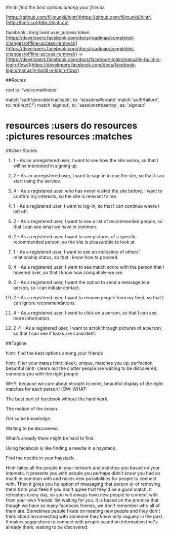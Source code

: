#hintr
*find the best options among your friends*

[https://github.com/fijimunkii/hintr](https://github.com/fijimunkii/hintr)
[http://hintr.co](http://hintr.co)

facebook : long lived user_access token
[https://developers.facebook.com/docs/roadmap/completed-changes/offline-access-removal/](https://developers.facebook.com/docs/roadmap/completed-changes/offline-access-removal/)
→  [https://developers.facebook.com/docs/facebook-login/manually-build-a-login-flow/](https://developers.facebook.com/docs/facebook-login/manually-build-a-login-flow/)


##Routes

root to: 'welcome#index'

  match 'auth/:provider/callback', to: 'sessions#create'
  match 'auth/failure', to: redirect('/')
  match 'signout', to: 'sessions#destroy', as: 'signout'


resources :users do
  resources :pictures
  resources :matches
=======


##User Stories

1. 1 - As an unregistered user,
I want to see how the site works,
so that I will be interested in signing up.

2. 2 - As an unregistered user,
I want to sign in to use the site,
so that I can start using the service.

3. 4 - As a registered user, who has never visited the site before,
I want to confirm my interests,
so the site is relevant to me.

4. 1 - As a registered user,
I want to log-in,
so that I can continue where I left off.

5. 2 - As a registered user,
I want to see a list of recommended people,
so that I can see what we have in common.

6. 2 - As a registered user,
I want to see pictures of a specific recommended person,
so the site is pleasurable to look at.

7. 1 - As a registered user,
I want to see an indication of others’ relationship status,
so that I know how to proceed.

8. 4 - As a registered user,
I want to see match score with the person that I hovered over,
so that I know how compatible we are.

9. 2 - As a registered user,
I want the option to send a message to a person,
so I can initiate contact.

10. 2 - As a registered user,
I want to remove people from my feed,
so that I can ignore recommendations.

11. 4 - As a registered user,
I want to click on a person,
so that I can see more information.

12. 2-4 - As a registered user,
I want to scroll through pictures of a person,
so that I can see if looks are consistent.



##Tagline


hintr: find the best options among your friends

hintr: filter your mates
hintr: sleek, unique, matches you up, perfection, beautiful
hintr: clears out the clutter
people are waiting to be discovered, connects you with the right people

WHY: because we care about straight to point, beautiful display of the right matches for each person
HOW:
WHAT:

The best part of facebook without the hard work.

The motion of the ocean.

Get some knowledge.


Waiting to be discovered.

What’s already there might be hard to find.

Using facebook is like finding a needle in a haystack.

Find the needle in your haystack.


Hintr takes all the people in your network and matches you based on your interests. It presents you with people you perhaps didn't know you had so much in common with and raises new possibilities for people to connect with. Then it gives you he option of messaging that person or of removing them from your feed if you don't agree that they'd be a good match. It refreshes every day, so you will always have new people to connect with from your own friends' list waiting for you. It is based on the premise that though we have so many facebook friends, we don't remember who all of them are. Sometimes people fixate on meeting new people and they don't think about reconnecting with someone they knew only vaguely in the past. It makes suggestions to connect with people based on information that's already there, waiting to be discovered.
